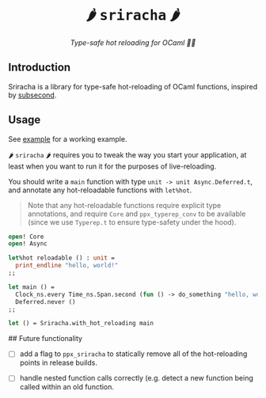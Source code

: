 <h1 align="center">🌶️ <span style="font-family: monospace">sriracha</span> 🌶️</h1>

<p align="center">
  <i align="center">Type-safe hot reloading for OCaml 🐪🚀</i>
</p>

## Introduction

Sriracha is a library for type-safe hot-reloading of OCaml functions, inspired by
[subsecond](https://github.com/DioxusLabs/dioxus/tree/main/packages/subsecond).

## Usage

See [example](example/example.ml) for a working example.

🌶️ `sriracha` 🌶️ requires you to tweak the way you start your application, at
least when you want to run it for the purposes of live-reloading.

You should write a `main` function with type `unit -> unit Async.Deferred.t`, and
annotate any hot-reloadable functions with `let%hot`.

> Note that any hot-reloadable functions require explicit type annotations, and require
> `Core` and `ppx_typerep_conv` to be available (since we use `Typerep.t` to ensure
> type-safety under the hood).

```ocaml
open! Core
open! Async

let%hot reloadable () : unit =
  print_endline "hello, world!"
;;

let main () =
  Clock_ns.every Time_ns.Span.second (fun () -> do_something "hello, world!" ());
  Deferred.never ()
;;

let () = Sriracha.with_hot_reloading main
```

## Future functionality

- [ ] add a flag to `ppx_sriracha` to statically remove all of the hot-reloading points in
  release builds.

- [ ] handle nested function calls correctly (e.g. detect a new function being called
  within an old function.

